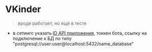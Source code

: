 # VKinder

> вроде работает, но ещё в тесте

* в сетингс указать [ID API приложения](https://vk.com/apps?act=manage), токкен бота, ссылку на подключение к БД по типу "postgresql://user:user@localhost:5432/name_database"

